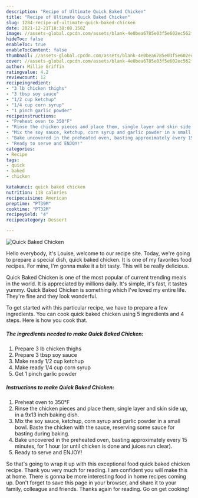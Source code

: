 ```yaml
---
description: "Recipe of Ultimate Quick Baked Chicken"
title: "Recipe of Ultimate Quick Baked Chicken"
slug: 1284-recipe-of-ultimate-quick-baked-chicken
date: 2021-12-21T18:38:08.158Z
image: //assets-global.cpcdn.com/assets/blank-4e0bea6785e03f5e602ec562f230caae08da540cada707380b4fe1bbebba43da.png
hideToc: false
enableToc: true
enableTocContent: false
thumbnail: //assets-global.cpcdn.com/assets/blank-4e0bea6785e03f5e602ec562f230caae08da540cada707380b4fe1bbebba43da.png
cover: //assets-global.cpcdn.com/assets/blank-4e0bea6785e03f5e602ec562f230caae08da540cada707380b4fe1bbebba43da.png
author: Millie Griffin
ratingvalue: 4.2
reviewcount: 12
recipeingredient:
- "3 lb chicken thighs"
- "3 tbsp soy sauce"
- "1/2 cup ketchup"
- "1/4 cup corn syrup"
- "1 pinch garlic powder"
recipeinstructions:
- "Preheat oven to 350°F"
- "Rinse the chicken pieces and place them, single layer and skin side up, in a 9x13 inch baking dish."
- "Mix the soy sauce, ketchup, corn syrup and garlic powder in a small bowl. Baste the chicken with the sauce, reserving some sauce for basting during baking."
- "Bake uncovered in the preheated oven, basting approximately every 15 minutes, for 1 hour (or until chicken is done and juices run clear)."
- "Ready to serve and ENJOY!"
categories:
- Recipe
tags:
- quick
- baked
- chicken

katakunci: quick baked chicken 
nutrition: 118 calories
recipecuisine: American
preptime: "PT39M"
cooktime: "PT32M"
recipeyield: "4"
recipecategory: Dessert

---
```



![Quick Baked Chicken](//assets-global.cpcdn.com/assets/blank-4e0bea6785e03f5e602ec562f230caae08da540cada707380b4fe1bbebba43da.png)

Hello everybody, it's Louise, welcome to our recipe site. Today, we're going to prepare a special dish, quick baked chicken. It is one of my favorites food recipes. For mine, I'm gonna make it a bit tasty. This will be really delicious.

Quick Baked Chicken is one of the most popular of current trending meals in the world. It is appreciated by millions daily. It's simple, it's fast, it tastes yummy. Quick Baked Chicken is something which I've loved my entire life. They're fine and they look wonderful.




To get started with this particular recipe, we have to prepare a few ingredients. You can cook quick baked chicken using 5 ingredients and 4 steps. Here is how you cook that.

<!--inarticleads1-->

##### The ingredients needed to make Quick Baked Chicken:

1. Prepare 3 lb chicken thighs
1. Prepare 3 tbsp soy sauce
1. Make ready 1/2 cup ketchup
1. Make ready 1/4 cup corn syrup
1. Get 1 pinch garlic powder




<!--inarticleads2-->

##### Instructions to make Quick Baked Chicken:

1. Preheat oven to 350°F
1. Rinse the chicken pieces and place them, single layer and skin side up, in a 9x13 inch baking dish.
1. Mix the soy sauce, ketchup, corn syrup and garlic powder in a small bowl. Baste the chicken with the sauce, reserving some sauce for basting during baking.
1. Bake uncovered in the preheated oven, basting approximately every 15 minutes, for 1 hour (or until chicken is done and juices run clear).
1. Ready to serve and ENJOY!



So that's going to wrap it up with this exceptional food quick baked chicken recipe. Thank you very much for reading. I am confident you will make this at home. There is gonna be more interesting food in home recipes coming up. Don't forget to save this page in your browser, and share it to your family, colleague and friends. Thanks again for reading. Go on get cooking!
